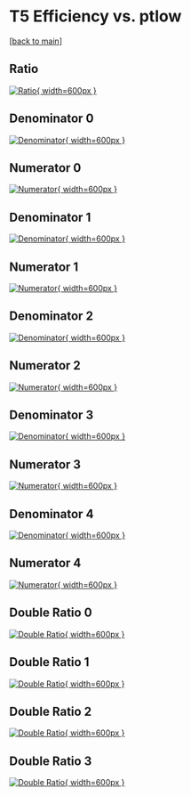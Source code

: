 # T5 Efficiency vs. ptlow

[[back to main](./)]



## Ratio

[![Ratio](../mtv/var/T5_base_13_1_eff_ptlow.png){ width=600px }](../mtv/var/T5_base_13_1_eff_ptlow.pdf)

## Denominator 0

[![Denominator](../mtv/den/T5_base_13_1_eff_ptlow_den0.png){ width=600px }](../mtv/den/T5_base_13_1_eff_ptlow_den0.pdf)

## Numerator 0

[![Numerator](../mtv/num/T5_base_13_1_eff_ptlow_num0.png){ width=600px }](../mtv/num/T5_base_13_1_eff_ptlow_num0.pdf)

## Denominator 1

[![Denominator](../mtv/den/T5_base_13_1_eff_ptlow_den1.png){ width=600px }](../mtv/den/T5_base_13_1_eff_ptlow_den1.pdf)

## Numerator 1

[![Numerator](../mtv/num/T5_base_13_1_eff_ptlow_num1.png){ width=600px }](../mtv/num/T5_base_13_1_eff_ptlow_num1.pdf)

## Denominator 2

[![Denominator](../mtv/den/T5_base_13_1_eff_ptlow_den2.png){ width=600px }](../mtv/den/T5_base_13_1_eff_ptlow_den2.pdf)

## Numerator 2

[![Numerator](../mtv/num/T5_base_13_1_eff_ptlow_num2.png){ width=600px }](../mtv/num/T5_base_13_1_eff_ptlow_num2.pdf)

## Denominator 3

[![Denominator](../mtv/den/T5_base_13_1_eff_ptlow_den3.png){ width=600px }](../mtv/den/T5_base_13_1_eff_ptlow_den3.pdf)

## Numerator 3

[![Numerator](../mtv/num/T5_base_13_1_eff_ptlow_num3.png){ width=600px }](../mtv/num/T5_base_13_1_eff_ptlow_num3.pdf)

## Denominator 4

[![Denominator](../mtv/den/T5_base_13_1_eff_ptlow_den4.png){ width=600px }](../mtv/den/T5_base_13_1_eff_ptlow_den4.pdf)

## Numerator 4

[![Numerator](../mtv/num/T5_base_13_1_eff_ptlow_num4.png){ width=600px }](../mtv/num/T5_base_13_1_eff_ptlow_num4.pdf)

## Double Ratio 0

[![Double Ratio](../mtv/ratio/T5_base_13_1_eff_ptlow_ratio0.png){ width=600px }](../mtv/ratio/T5_base_13_1_eff_ptlow_ratio0.pdf)

## Double Ratio 1

[![Double Ratio](../mtv/ratio/T5_base_13_1_eff_ptlow_ratio1.png){ width=600px }](../mtv/ratio/T5_base_13_1_eff_ptlow_ratio1.pdf)

## Double Ratio 2

[![Double Ratio](../mtv/ratio/T5_base_13_1_eff_ptlow_ratio2.png){ width=600px }](../mtv/ratio/T5_base_13_1_eff_ptlow_ratio2.pdf)

## Double Ratio 3

[![Double Ratio](../mtv/ratio/T5_base_13_1_eff_ptlow_ratio3.png){ width=600px }](../mtv/ratio/T5_base_13_1_eff_ptlow_ratio3.pdf)

